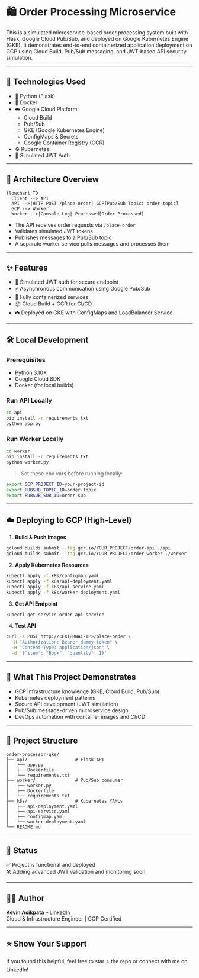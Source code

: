 # 🛍️ Order Processing Microservice

This is a simulated microservice-based order processing system built with Flask, Google Cloud Pub/Sub, and deployed on Google Kubernetes Engine (GKE). It demonstrates end-to-end containerized application deployment on GCP using Cloud Build, Pub/Sub messaging, and JWT-based API security simulation.

---

## 🔧 Technologies Used

- 🐍 Python (Flask)
- 🐳 Docker
- ☁️ Google Cloud Platform:
  - Cloud Build
  - Pub/Sub
  - GKE (Google Kubernetes Engine)
  - ConfigMaps & Secrets
  - Google Container Registry (GCR)
- ⚙️ Kubernetes
- 🔐 Simulated JWT Auth

---

## 🧹 Architecture Overview

```mermaid
flowchart TD
  Client --> API
  API -->|HTTP POST /place-order| GCP[Pub/Sub Topic: order-topic]
  GCP --> Worker
  Worker -->|Console Log| Processed[Order Processed]
```

- The API receives order requests via `/place-order`
- Validates simulated JWT tokens
- Publishes messages to a Pub/Sub topic
- A separate worker service pulls messages and processes them

---

## ✨ Features

- 🧪 Simulated JWT auth for secure endpoint
- ⚡ Asynchronous communication using Google Pub/Sub
- 🐳 Fully containerized services
- 📦 Cloud Build + GCR for CI/CD
- ☘️ Deployed on GKE with ConfigMaps and LoadBalancer Service

---

## 🛠️ Local Development

### Prerequisites

- Python 3.10+
- Google Cloud SDK
- Docker (for local builds)

### Run API Locally

```bash
cd api
pip install -r requirements.txt
python app.py
```

### Run Worker Locally

```bash
cd worker
pip install -r requirements.txt
python worker.py
```

> Set these env vars before running locally:

```bash
export GCP_PROJECT_ID=your-project-id
export PUBSUB_TOPIC_ID=order-topic
export PUBSUB_SUB_ID=order-sub
```

---

## ☁️ Deploying to GCP (High-Level)

1. **Build & Push Images**

```bash
gcloud builds submit --tag gcr.io/YOUR_PROJECT/order-api ./api
gcloud builds submit --tag gcr.io/YOUR_PROJECT/order-worker ./worker
```

2. **Apply Kubernetes Resources**

```bash
kubectl apply -f k8s/configmap.yaml
kubectl apply -f k8s/api-deployment.yaml
kubectl apply -f k8s/api-service.yaml
kubectl apply -f k8s/worker-deployment.yaml
```

3. **Get API Endpoint**

```bash
kubectl get service order-api-service
```

4. **Test API**

```bash
curl -X POST http://<EXTERNAL-IP>/place-order \
  -H "Authorization: Bearer dummy-token" \
  -H "Content-Type: application/json" \
  -d '{"item": "Book", "quantity": 1}'
```

---

## 🧠 What This Project Demonstrates

- GCP infrastructure knowledge (GKE, Cloud Build, Pub/Sub)
- Kubernetes deployment patterns
- Secure API development (JWT simulation)
- Pub/Sub message-driven microservice design
- DevOps automation with container images and CI/CD

---

## 📂 Project Structure

```
order-processor-gke/
├── api/                  # Flask API
│   └── app.py
│   ├── Dockerfile
│   └── requirements.txt
├── worker/               # Pub/Sub consumer
│   ├── worker.py
│   ├── Dockerfile
│   └── requirements.txt
├── k8s/                  # Kubernetes YAMLs
│   ├── api-deployment.yaml
│   ├── api-service.yaml
│   ├── configmap.yaml
│   └── worker-deployment.yaml
└── README.md
```

---

## 📌 Status

✅ Project is functional and deployed\
🛠️ Adding advanced JWT validation and monitoring soon

---

## 🙋‍♂️ Author

**Kevin Asikpata** – [LinkedIn](www.linkedin.com/in/kevin-asikpata)\
Cloud & Infrastructure Engineer | GCP Certified

---

## ⭐️ Show Your Support

If you found this helpful, feel free to star ⭐ the repo or connect with me on LinkedIn!

